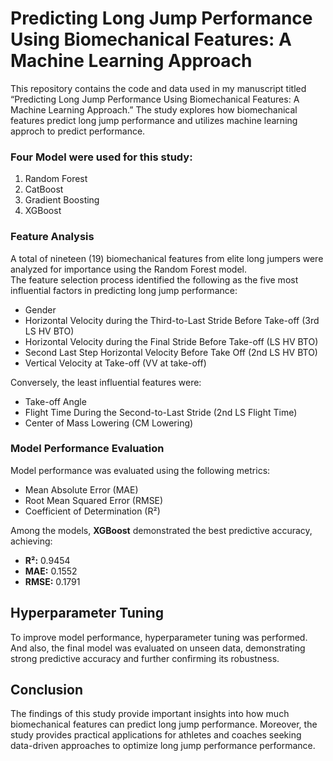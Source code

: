 # Predicting Long Jump Performance Using Biomechanical Features: A Machine Learning Approach<br>
This repository contains the code and data used in my manuscript titled “Predicting Long Jump Performance Using Biomechanical Features: A Machine Learning Approach.” The study explores how biomechanical features predict long jump performance and utilizes machine learning approch to predict performance.<br>

###  Four Model were used for this study:<br>
1. Random Forest<br>
2. CatBoost<br>
3. Gradient Boosting<br>
4. XGBoost<br>

### Feature Analysis<br>
A total of nineteen (19) biomechanical features from elite long jumpers were analyzed for importance using the Random Forest model.<br> The feature selection process identified the following as the five most influential factors in predicting long jump performance:<br>

- Gender<br>
- Horizontal Velocity during the Third-to-Last Stride Before Take-off (3rd LS HV BTO)<br>
- Horizontal Velocity during the Final Stride Before Take-off (LS HV BTO)<br>
- Second Last Step Horizontal Velocity Before Take Off (2nd LS HV BTO)<br>
- Vertical Velocity at Take-off (VV at take-off)<br>

Conversely, the least influential features were:<br>

- Take-off Angle<br>
- Flight Time During the Second-to-Last Stride (2nd LS Flight Time)<br>
- Center of Mass Lowering (CM Lowering)<br>

### Model Performance Evaluation<br>

Model performance was evaluated using the following metrics:<br>

- Mean Absolute Error (MAE)<br>
- Root Mean Squared Error (RMSE)<br>
- Coefficient of Determination (R²)<br>

Among the models, **XGBoost** demonstrated the best predictive accuracy, achieving:<br>

- **R²:** 0.9454<br>
- **MAE:** 0.1552<br>
- **RMSE:** 0.1791<br>

## Hyperparameter Tuning<br>

To improve model performance, hyperparameter tuning was performed. And also, the final model was evaluated on unseen data, demonstrating strong predictive accuracy and further confirming its robustness.<br>

## Conclusion<br>

The findings of this study provide important insights into how much biomechanical features can predict long jump performance. Moreover, the study provides practical applications for athletes and coaches seeking data-driven approaches to optimize long jump performance performance.





